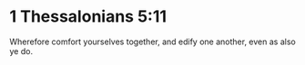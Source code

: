# 1 Thessalonians 5:11

Wherefore comfort yourselves together, and edify one another, even as also ye do.
